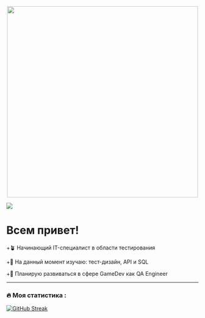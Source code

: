 <div align="center">
  <img src="https://media.giphy.com/media/SWoSkN6DxTszqIKEqv/giphy.gif" width="500"/>
</div>


![](https://komarev.com/ghpvc/?username=EvgeniiKhlopin&color=brightgreen&style=flat-square&label=PROFILE+VIEWS)

# Всем привет!

+🪴 Начинающий IT-специалист в области тестирования

+📓 На данный момент изучаю: тест-дизайн, API и SQL

+🎯 Планирую развиваться в сфере GameDev как QA Engineer

---

### :fire: Моя статистика :

[![GitHub Streak](https://github-readme-streak-stats.herokuapp.com?user=EvgeniiKhlopin&theme=dark&locale=ru&mode=weekly)](https://git.io/streak-stats)

